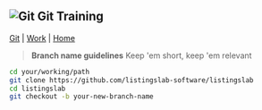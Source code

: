 ## ![Git](images/git.png "Git") Git Training

[Git](./) | [Work](../) | [Home](../../..)

> **Branch name guidelines** Keep 'em short, keep 'em relevant

```bash
cd your/working/path
git clone https://github.com/listingslab-software/listingslab
cd listingslab
git checkout -b your-new-branch-name
```
